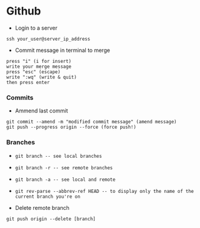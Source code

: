 # Github #

- Login to a server

```ssh your_user@server_ip_address```

- Commit message in terminal to merge

```
press "i" (i for insert)
write your merge message
press "esc" (escape)
write ":wq" (write & quit)
then press enter
```

### Commits

- Ammend last commit 

```
git commit --amend -m "modified commit message" (amend message)
git push --progress origin --force (force push!)
```

### Branches

- ```git branch -- see local branches ```
- ```git branch -r -- see remote branches```
- ```git branch -a -- see local and remote```
- ```git rev-parse --abbrev-ref HEAD -- to display only the name of the current branch you're on ```

- Delete remote branch

``` git push origin --delete [branch] ```
